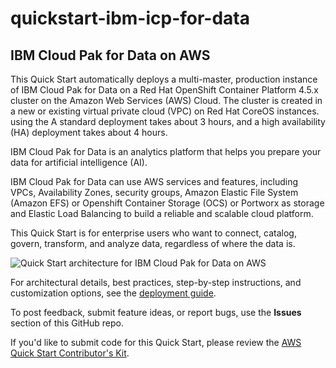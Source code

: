 # quickstart-ibm-icp-for-data
## IBM Cloud Pak for Data on AWS

This Quick Start automatically deploys a multi-master, production instance of IBM Cloud Pak for Data on a Red Hat OpenShift Container Platform 4.5.x cluster on the Amazon Web Services (AWS) Cloud. The cluster is created in a new or existing virtual private cloud (VPC) on Red Hat CoreOS instances. using the A standard deployment takes about 3 hours, and a high availability (HA) deployment takes about 4 hours. 

IBM Cloud Pak for Data is an analytics platform that helps you prepare your data for artificial intelligence (AI). 

IBM Cloud Pak for Data can use AWS services and features, including VPCs, Availability Zones, security groups, Amazon Elastic File System (Amazon EFS) or Openshift Container Storage (OCS) or Portworx  as storage and Elastic Load Balancing to build a reliable and scalable cloud platform.

This Quick Start is for enterprise users who want to connect, catalog, govern, transform, and analyze data, regardless of where the data is.

![Quick Start architecture for IBM Cloud Pak for Data on AWS](https://d1.awsstatic.com/partner-network/QuickStart/datasheets/ibm-cloud-pak-for-data-on-aws-architecture.9381bd4f0600ac64f5d2656568373d4d8a744cf6.png)

For architectural details, best practices, step-by-step instructions, and customization options, see the [deployment guide](https://fwd.aws/AYp9v).

To post feedback, submit feature ideas, or report bugs, use the **Issues** section of this GitHub repo.

If you'd like to submit code for this Quick Start, please review the [AWS Quick Start Contributor's Kit](https://aws-quickstart.github.io/).
